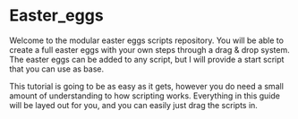 # Easter_eggs

Welcome to the modular easter eggs scripts repository. You will be able to create a full easter eggs with your own steps through a drag & drop system. The easter eggs can be added to any script, but I will provide a start script that you can use as base.

This tutorial is going to be as easy as it gets, however you do need a small amount of understanding to how scripting works. Everything in this guide will be layed out for you, and you can easily just drag the scripts in.
